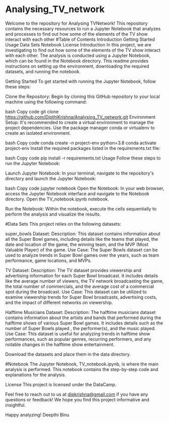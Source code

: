 # Analysing_TV_network
Welcome to the repository for Analysing TVNetwork! This repository contains the necessary resources to run a Jupyter Notebook that analyzes and processes to find out how some of the elements of the TV show interact with each other
#Table of Contents
Introduction
Getting Started
Usage
Data Sets
Notebook
License
Introduction
In this project, we are investigating to find out how some of the elements of the TV show interact with each other. The analysis is conducted using a Jupyter Notebook, which can be found in the Notebook directory. This readme provides instructions on setting up the environment, downloading the required datasets, and running the notebook.

Getting Started
To get started with running the Jupyter Notebook, follow these steps:

Clone the Repository: Begin by cloning this GitHub repository to your local machine using the following command:

bash
Copy code
git clone https://github.com/DipthiKrishna/Analysing_TV_network.git
Environment Setup: It's recommended to create a virtual environment to manage the project dependencies. Use the package manager conda or virtualenv to create an isolated environment.

bash
Copy code
conda create -n project-env python=3.8
conda activate project-env
Install the required packages listed in the requirements.txt file:

bash
Copy code
pip install -r requirements.txt
Usage
Follow these steps to run the Jupyter Notebook:

Launch Jupyter Notebook: In your terminal, navigate to the repository's directory and launch the Jupyter Notebook:

bash
Copy code
jupyter notebook
Open the Notebook: In your web browser, access the Jupyter Notebook interface and navigate to the Notebook directory. Open the TV_notebook.ipynb notebook.

Run the Notebook: Within the notebook, execute the cells sequentially to perform the analysis and visualize the results.

#Data Sets
This project relies on the following datasets:

super_bowls Dataset:
Description: This dataset contains information about all the Super Bowl games, including details like the teams that played, the date and location of the game, the winning team, and the MVP (Most Valuable Player) of the game.
Use Case: The Super Bowls dataset can be used to analyze trends in Super Bowl games over the years, such as team performance, game locations, and MVPs.

TV Dataset:
Description: The TV dataset provides viewership and advertising information for each Super Bowl broadcast. It includes details like the average number of viewers, the TV network broadcasting the game, the total number of commercials, and the average cost of a commercial spot during the broadcast.
Use Case: This dataset can be utilized to examine viewership trends for Super Bowl broadcasts, advertising costs, and the impact of different networks on viewership.

Halftime Musicians Dataset:
Description: The halftime musicians dataset contains information about the artists and bands that performed during the halftime shows of various Super Bowl games. It includes details such as the number of Super Bowls played , the performer(s), and the music played.
Use Case: This dataset is useful for analyzing trends in halftime show performances, such as popular genres, recurring performers, and any notable changes in the halftime show entertainment.

Download the datasets and place them in the data directory.

#Notebook
The Jupyter Notebook, TV_notebook.ipynb, is where the main analysis is performed. This notebook contains the step-by-step code and explanations for the analysis.

License
This project is licensed under the DataCamp.

Feel free to reach out to us at dipkrishna@gmail.com if you have any questions or feedback! We hope you find this project informative and insightful.

Happy analyzing!
Deepthi Binu
